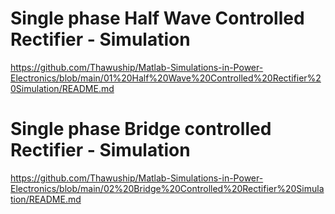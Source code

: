 # Single phase Half Wave Controlled Rectifier - Simulation
https://github.com/Thawuship/Matlab-Simulations-in-Power-Electronics/blob/main/01%20Half%20Wave%20Controlled%20Rectifier%20Simulation/README.md
# Single phase Bridge controlled Rectifier - Simulation
https://github.com/Thawuship/Matlab-Simulations-in-Power-Electronics/blob/main/02%20Bridge%20Controlled%20Rectifier%20Simulation/README.md
